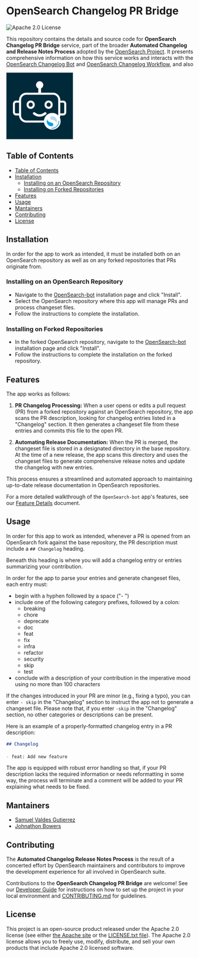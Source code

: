 <!-- prettier-ignore-start -->
<!-- omit in toc -->
# OpenSearch Changelog PR Bridge
<!-- prettier-ignore-end -->

![Apache 2.0 License](https://img.shields.io/github/license/saltstack/salt)
<!-- ![Coverage Badge](./badges/coverage.svg) -->

This repository contains the details and source code for **OpenSearch Changelog PR Bridge** service, part of the broader **Automated Changelog and Release Notes Process** adopted by the [OpenSearch Project](https://opensearch.org/). It presents comprehensive information on how this service works and interacts with the [OpenSearch Changelog Bot](https://github.com/apps/opensearch-changeset-bot) and [OpenSearch Changelog Workflow]((https://github.com/BigSamu/OpenSearch_Parse_Changelog_Action)), and also

<left>
  <img src="./assets/OpenSearch-bot-logo.png" alt="OpenSearch-bot Logo" width="180" height="180">
</left>

<!-- omit in toc -->

## Table of Contents

- [Table of Contents](#table-of-contents)
- [Installation](#installation)
  - [Installing on an OpenSearch Repository](#installing-on-an-opensearch-repository)
  - [Installing on Forked Repositories](#installing-on-forked-repositories)
- [Features](#features)
- [Usage](#usage)
- [Mantainers](#mantainers)
- [Contributing](#contributing)
- [License](#license)

## Installation

In order for the app to work as intended, it must be installed both on an OpenSearch repository as well as on any forked repositories that PRs originate from.

<!-- omit from toc -->

### Installing on an OpenSearch Repository

- Navigate to the [OpenSearch-bot](https://github.com/apps/opensearch-bot) installation page and click "Install".
- Select the OpenSearch repository where this app will manage PRs and process changeset files.
- Follow the instructions to complete the installation.

<!-- omit from toc -->

### Installing on Forked Repositories

- In the forked OpenSearch repository, navigate to the [OpenSearch-bot](https://github.com/apps/opensearch-bot) installation page and click "Install".
- Follow the instructions to complete the installation on the forked repository.

## Features

The app works as follows:

1. **PR Changelog Processing:** When a user opens or edits a pull request (PR) from a forked repository against an OpenSearch repository, the app scans the PR description, looking for changelog entries listed in a "Changelog" section. It then generates a changeset file from these entries and commits this file to the open PR.

2. **Automating Release Documentation:** When the PR is merged, the changeset file is stored in a designated directory in the base repository. At the time of a new release, the app scans this directory and uses the changeset files to generate comprehensive release notes and update the changelog with new entries.

This process ensures a streamlined and automated approach to maintaining up-to-date release documentation in OpenSearch repositories.

For a more detailed walkthrough of the `OpenSearch-bot` app's features, see our [Feature Details](docs/FEATURE_DETAILS.md) document.

## Usage

In order for this app to work as intended, whenever a PR is opened from an OpenSearch fork against the base repository, the PR description must include a `## Changelog` heading.

Beneath this heading is where you will add a changelog entry or entries summarizing your contribution.

In order for the app to parse your entries and generate changeset files, each entry must:

- begin with a hyphen followed by a space ("- ")
- include one of the following category prefixes, followed by a colon:
  - breaking
  - chore
  - deprecate
  - doc
  - feat
  - fix
  - infra
  - refactor
  - security
  - skip
  - test
- conclude with a description of your contribution in the imperative mood using no more than 100 characters

If the changes introduced in your PR are minor (e.g., fixing a typo), you can enter `- skip` in the "Changelog" section to instruct the app not to generate a changeset file. Please note that, if you enter `-skip` in the "Changelog" section, no other categories or descriptions can be present.

Here is an example of a properly-formatted changelog entry in a PR description:

```markdown
## Changelog

- feat: Add new feature
```

The app is equipped with robust error handling so that, if your PR description lacks the required information or needs reformatting in some way, the process will terminate and a comment will be added to your PR explaining what needs to be fixed.

## Mantainers

- [Samuel Valdes Gutierrez](https://github.com/BigSamu)
- [Johnathon Bowers](https://github.com/JohnathonBowers)

## Contributing

The **Automated Changelog Release Notes Process** is the result of a concerted effort by OpenSearch maintainers and contributors to improve the development experience for all involved in OpenSearch suite.

Contributions to the **OpenSearch Changelog PR Bridge** are welcome! See our [Developer Guide](docs/DEVELOPER_GUIDE.md) for instructions on how to set up the project in your local environment and [CONTRIBUTING.md](./CONTRIBUTING.md) for guidelines.

## License

This project is an open-source product released under the Apache 2.0 license (see either [the Apache site](https://www.apache.org/licenses/LICENSE-2.0) or the [LICENSE.txt file](./LICENSE.txt)). The Apache 2.0 license allows you to freely use, modify, distribute, and sell your own products that include Apache 2.0 licensed software.

